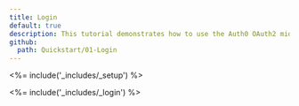 ```yaml
---
title: Login
default: true
description: This tutorial demonstrates how to use the Auth0 OAuth2 middleware to add authentication to your web app
github:
  path: Quickstart/01-Login
---
```

<%= include('_includes/_setup') %>

<%= include('_includes/_login') %>
